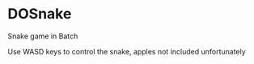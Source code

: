 # DOSnake
Snake game in Batch

Use WASD keys to control the snake, apples not included unfortunately
